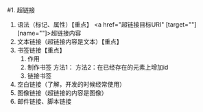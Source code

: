 #1. 超链接
1. 语法（标记、属性）【重点】 <a href="超链接目标URI" [target=""] [name=""]>超链接内容</a>
2. 文本链接（超链接内容是文本）【重点】
3. 书签链接【重点】
	1. 作用
	2. 制作书签 方法1：<a name=""></a> 方法2：在已经存在的元素上增加id
	3. 链接书签 <a href="#书签"></a>
4. 空白链接（了解，开发的时候经常使用）
5. 图像链接（超链接的内容是图像）
6. 邮件链接、脚本链接